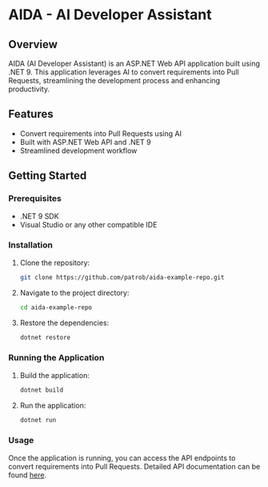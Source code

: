 # AIDA - AI Developer Assistant

## Overview

AIDA (AI Developer Assistant) is an ASP.NET Web API application built using .NET 9. This application leverages AI to convert requirements into Pull Requests, streamlining the development process and enhancing productivity.

## Features

- Convert requirements into Pull Requests using AI
- Built with ASP.NET Web API and .NET 9
- Streamlined development workflow

## Getting Started

### Prerequisites

- .NET 9 SDK
- Visual Studio or any other compatible IDE

### Installation

1. Clone the repository:
   ```sh
   git clone https://github.com/patrob/aida-example-repo.git
   ```
2. Navigate to the project directory:
   ```sh
   cd aida-example-repo
   ```
3. Restore the dependencies:
   ```sh
   dotnet restore
   ```

### Running the Application

1. Build the application:
   ```sh
   dotnet build
   ```
2. Run the application:
   ```sh
   dotnet run
   ```

### Usage

Once the application is running, you can access the API endpoints to convert requirements into Pull Requests. Detailed API documentation can be found [here](link-to-api-docs).
